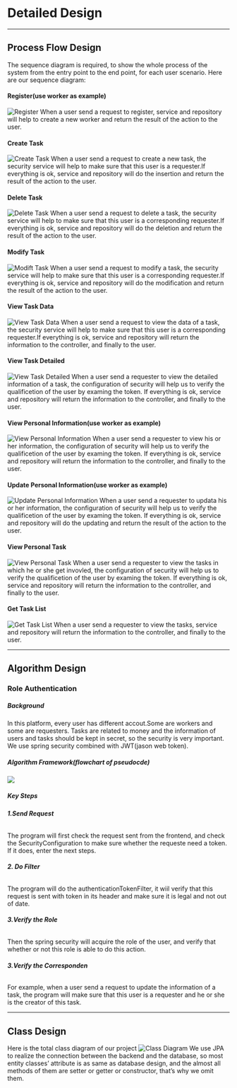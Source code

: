 # **Detailed Design**
****

## **Process Flow Design**

The sequence diagram is required, to show the whole process of the system from the entry point to the end point, for each user scenario. Here are our sequence diagram: 

#### **Register(use worker as example)**
![Register](Image/Register.png)
When a user send a request to register, service and repository will help to create a new worker and return the result of the action to the user.

#### **Create Task**
![Create Task](Image/CreateTask.png)
When a user send a request to create a new task, the security service will help to make sure that this user is a requester.If everything is ok, service and repository will do the insertion and return the result of the action to the user.

#### **Delete Task**
![Delete Task](Image/DeleteTask.png)
When a user send a request to delete a task, the security service will help to make sure that this user is a corresponding requester.If everything is ok, service and repository will do the deletion and return the result of the action to the user.

#### **Modify Task**
![Modift Task](Image/ModifyTask.png)
When a user send a request to modify a task, the security service will help to make sure that this user is a corresponding requester.If everything is ok, service and repository will do the modification and return the result of the action to the user.

#### **View Task Data**
![View Task Data](Image/ViewTaskData.png)
When a user send a request to view the data of a task, the security service will help to make sure that this user is a corresponding requester.If everything is ok, service and repository will return the information to the controller, and finally to the user.

#### **View Task Detailed**
![View Task Detailed](Image/ViewTaskDetailed.png)
When a user send a requester to view the detailed information of a task, the configuration of security will help us to verify the qualificetion of the user by examing the token. If everything is ok, service and repository will return the information to the controller, and finally to the user.

#### **View Personal Information(use worker as example)**
![View Personal Information](Image/ViewPersonalInformation.png)
When a user send a requester to view his or her information, the configuration of security will help us to verify the qualificetion of the user by examing the token. If everything is ok, service and repository will return the information to the controller, and finally to the user.

#### **Update Personal Information(use worker as example)**
![Update Personal Information](Image/UpdatePersonalInformation.png)
When a user send a requester to updata his or her information, the configuration of security will help us to verify the qualificetion of the user by examing the token. If everything is ok, service and repository will do the updating and return the result of the action to the user.

#### **View Personal Task**
![View Personal Task](Image/ViewPersonalTask.png)
When a user send a requester to view the tasks in which he or she get invovled, the configuration of security will help us to verify the qualificetion of the user by examing the token. If everything is ok, service and repository will return the information to the controller, and finally to the user.
#### **Get Task List**
![Get Task List](Image/GetTaskList.png)
When a user send a requester to view the tasks, service and repository will return the information to the controller, and finally to the user.

****
## **Algorithm Design**

### **Role Authentication**
##### **Background**
In this platform, every user has different accout.Some are workers and some are requesters. Tasks are related to money and the information of users and tasks should be kept in secret, so the security is very important. We use spring security combined with JWT(jason web token).

##### **Algorithm Framework(flowchart of pseudocde)**
![](Image/JWT.png)

##### **Key Steps**
###### **1.Send Request**
The program will first check the request sent from the frontend, and check the SecurityConfiguration to make sure whether the requeste need a token. If it does, enter the next steps.
###### **2. Do Filter**
The program will do the authenticationTokenFilter, it wiil verify that this request is sent with token in its header and make sure it is legal and not out of date.
###### **3.Verify the Role**
Then the spring security will acquire the role of the user, and verify that whether or not this role is able to do this action.

###### **3.Verify the Corresponden**
For example, when a user send a request to update the information of a task, the program will make sure that this user is a requester and he or she is the creator of this task.
****

## **Class Design**

Here is the total class diagram of our project
![Class Diagram](Image/ClassDiagram.png)
We use JPA to realize the connection between the backend and the database, so most entity classes’ attribute is as same as database design, and the almost all methods of them are setter or getter or constructor, that’s why we omit them.


